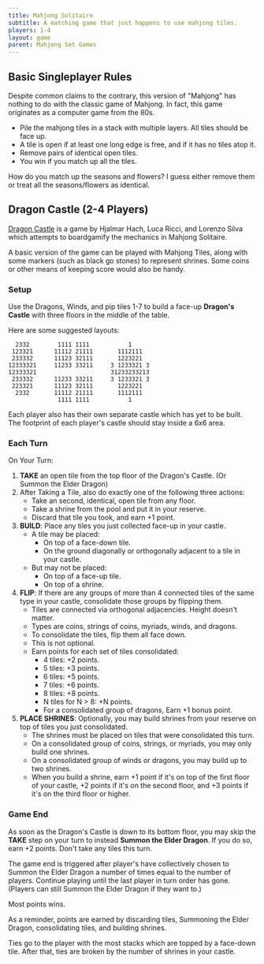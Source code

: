 ```yaml
---
title: Mahjong Solitaire
subtitle: A matching game that just happens to use mahjong tiles.
players: 1-4
layout: game
parent: Mahjong Set Games
---
```


## Basic Singleplayer Rules

Despite common claims to the contrary, this version of "Mahjong" has nothing to do with the classic game of Mahjong. 
In fact, this game originates as a computer game from the 80s.

- Pile the mahjong tiles in a stack with multiple layers. All tiles should be face up.
- A tile is open if at least one long edge is free, and if it has no tiles atop it.
- Remove pairs of identical open tiles.
- You win if you match up all the tiles.

How do you match up the seasons and flowers? I guess either remove them or treat all the seasons/flowers as identical.


## Dragon Castle (2-4 Players)

[Dragon Castle](https://boardgamegeek.com/boardgame/232219/dragon-castle) is 
a game by Hjalmar Hach, Luca Ricci, and Lorenzo Silva
which attempts to boardgamify the mechanics in Mahjong Solitaire.

A basic version of the game can be played with Mahjong Tiles,
along with some markers (such as black go stones) to represent shrines.
Some coins or other means of keeping score would also be handy.

### Setup

Use the Dragons, Winds, and pip tiles 1-7 to build a face-up **Dragon's Castle** with three floors in the middle of the table.

Here are some suggested layouts:
```
  2332        1111 1111           1         
 123321      11112 21111       1112111      
 233332      11123 32111       1223221      
12333321     11233 33211     3 1233321 3    
12333321                     31233233213    
 233332      11233 33211     3 1233321 3    
 223321      11123 32111       1223221      
  2332       11112 21111       1112111      
              1111 1111           1         
```
<!--
Rulebook:
116 tiles:
    72 pip tiles (6*4*3)
    12 Dragons
    16 Winds
    16 Seasons

My recommendation above:
112 tiles:
    84 pip tiles (7*4*3)
    12 Dragons
    16 Winds

Rulebook layouts can't be done.
No duplicate season tiles. (-16 tile)
Increase pip range by 1 from 6 to 7 get +12 more tiles.
This leaves us 4 short of the count in the rulebook.

Alternately, Using all pips
136 tiles:
    108 pip tiles (9*4*3)
    12 Dragons
    16 Winds

Poker tiles doesn't really work because there are only 2 of a kind using both decks.
On the other hand, use both decks and we have
52*2+8 cards = 112 cards.
I suppose the rule changes could be:
- option 1: take a second open tile of the same rank.
- Jokers build two shrines and get bonus point.
Or you could tweak the consolidation rules to be based on suit/rank or maybe poker hands?
-->



Each player also has their own separate castle which has yet to be built.
The footprint of each player's castle should stay inside a 6x6 area.


### Each Turn

On Your Turn:

1. **TAKE** an open tile from the top floor of the Dragon's Castle. (Or Summon the Elder Dragon)
2.  After Taking a Tile, also do exactly one of the following three actions:
    - Take an second, identical, open tile from any floor.
    - Take a shrine from the pool and put it in your reserve.
    - Discard that tile you took, and earn +1 point.
3. **BUILD**: Place any tiles you just collected face-up in your castle.
    - A tile may be placed:
        - On top of a face-down tile.
        - On the ground diagonally or orthogonally adjacent to a tile in your castle.
    - But may not be placed:
        - On top of a face-up tile.
        - On top of a shrine.
4. **FLIP**: If there are any groups of more than 4 connected tiles of the same type in your castle, consolidate those groups by flipping them.
    - Tiles are connected via orthogonal adjacencies. Height doesn't matter.
    - Types are coins, strings of coins, myriads, winds, and dragons.
    - To consolidate the tiles, flip them all face down.
    - This is not optional.
    - Earn points for each set of tiles consolidated: 
        - 4 tiles: +2 points.
        - 5 tiles: +3 points.
        - 6 tiles: +5 points.
        - 7 tiles: +6 points.
        - 8 tiles: +8 points.
        - N tiles for N > 8: +N points.
        - For a consolidated group of dragons, Earn +1 bonus point.
5. **PLACE SHRINES**: Optionally, you may build shrines from your reserve on top of tiles you just consolidated.
    - The shrines must be placed on tiles that were consolidated this turn.
    - On a consolidated group of coins, strings, or myriads, you may only build one shrines.
    - On a consolidated group of winds or dragons, you may build up to two shrines.
    - When you build a shrine, earn +1 point if it's on top of the first floor of your castle, +2 points if it's on the second floor, and +3 points if it's on the third floor or higher.

### Game End

As soon as the Dragon's Castle is down to its bottom floor, 
you may skip the **TAKE** step on your turn to instead
**Summon the Elder Dragon**.
If you do so, earn +2 points. Don't take any tiles this turn.

The game end is triggered after player's have collectively chosen to 
Summon the Elder Dragon a number of times equal to the number of players. 
Continue playing until the last player in turn order has gone.
(Players can still Summon the Elder Dragon if they want to.)

Most points wins. 

As a reminder, points are earned by discarding tiles, Summoning the Elder Dragon, consolidating tiles, and building shrines.

Ties go to the player with the most stacks which are topped by a face-down tile. After that, ties are broken by the number of shrines in your castle.
